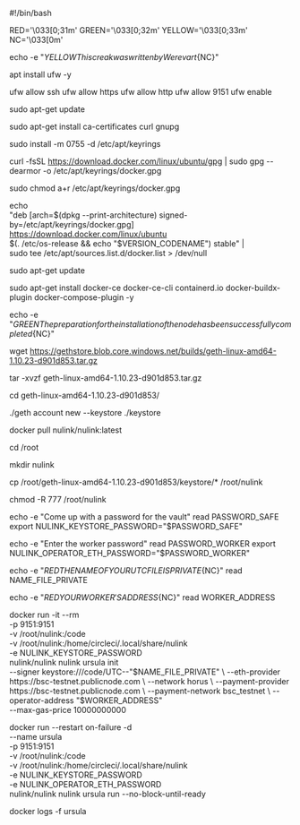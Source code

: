 #!/bin/bash

RED='\033[0;31m'
GREEN='\033[0;32m'
YELLOW='\033[0;33m'
NC='\033[0m'

echo -e "${YELLOW}This creak was written by Werevart${NC}"

apt install ufw -y

ufw allow ssh
ufw allow https
ufw allow http
ufw allow 9151
ufw enable

sudo apt-get update

sudo apt-get install ca-certificates curl gnupg

sudo install -m 0755 -d /etc/apt/keyrings

curl -fsSL https://download.docker.com/linux/ubuntu/gpg | sudo gpg --dearmor -o /etc/apt/keyrings/docker.gpg

sudo chmod a+r /etc/apt/keyrings/docker.gpg

echo \
  "deb [arch=$(dpkg --print-architecture) signed-by=/etc/apt/keyrings/docker.gpg] https://download.docker.com/linux/ubuntu \
  $(. /etc/os-release && echo "$VERSION_CODENAME") stable" | \
  sudo tee /etc/apt/sources.list.d/docker.list > /dev/null

sudo apt-get update

sudo apt-get install docker-ce docker-ce-cli containerd.io docker-buildx-plugin docker-compose-plugin -y

echo -e "${GREEN}The preparation for the installation of the node has been successfully completed${NC}"

wget https://gethstore.blob.core.windows.net/builds/geth-linux-amd64-1.10.23-d901d853.tar.gz

tar -xvzf geth-linux-amd64-1.10.23-d901d853.tar.gz

cd geth-linux-amd64-1.10.23-d901d853/

./geth account new --keystore ./keystore

docker pull nulink/nulink:latest

cd /root

mkdir nulink

cp /root/geth-linux-amd64-1.10.23-d901d853/keystore/* /root/nulink

chmod -R 777 /root/nulink

echo -e "Come up with a password for the vault"
read PASSWORD_SAFE
export NULINK_KEYSTORE_PASSWORD="$PASSWORD_SAFE"

echo -e "Enter the worker password"
read PASSWORD_WORKER
export NULINK_OPERATOR_ETH_PASSWORD="$PASSWORD_WORKER"

echo -e "${RED}THE NAME OF YOUR UTC FILE IS PRIVATE${NC}"
read NAME_FILE_PRIVATE

echo -e "${RED}YOUR WORKER'S ADDRESS${NC}"
read WORKER_ADDRESS

docker run -it --rm \
-p 9151:9151 \
-v /root/nulink:/code \
-v /root/nulink:/home/circleci/.local/share/nulink \
-e NULINK_KEYSTORE_PASSWORD \
nulink/nulink nulink ursula init \
--signer keystore:///code/UTC--"$NAME_FILE_PRIVATE" \
--eth-provider https://bsc-testnet.publicnode.com \
--network horus \
--payment-provider https://bsc-testnet.publicnode.com \
--payment-network bsc_testnet \
--operator-address "$WORKER_ADDRESS" \
--max-gas-price 10000000000


docker run --restart on-failure -d \
--name ursula \
-p 9151:9151 \
-v /root/nulink:/code \
-v /root/nulink:/home/circleci/.local/share/nulink \
-e NULINK_KEYSTORE_PASSWORD \
-e NULINK_OPERATOR_ETH_PASSWORD \
nulink/nulink nulink ursula run --no-block-until-ready

docker logs -f ursula
